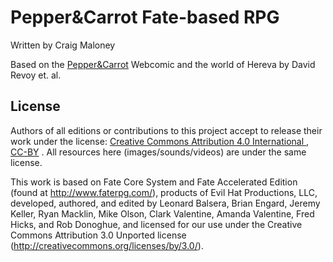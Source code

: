 # Pepper&Carrot Fate-based RPG

Written by Craig Maloney

Based on the [Pepper&Carrot](http://peppercarrot.com) Webcomic and the world of Hereva by David Revoy et. al. 

## License

Authors of all editions or contributions to this project accept to release their work under the license: [Creative Commons Attribution 4.0 International , CC-BY](https://creativecommons.org/licenses/by/4.0/) . All resources here (images/sounds/videos) are under the same license.

This work is based on Fate Core System and Fate Accelerated Edition (found at http://www.faterpg.com/), products of Evil Hat Productions, LLC, developed, authored, and edited by Leonard Balsera, Brian Engard, Jeremy Keller, Ryan Macklin, Mike Olson, Clark Valentine, Amanda Valentine, Fred Hicks, and Rob Donoghue, and licensed for our use under the Creative Commons Attribution 3.0 Unported license (http://creativecommons.org/licenses/by/3.0/).
